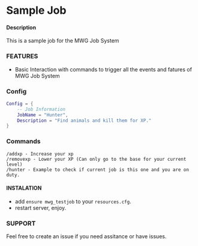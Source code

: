 # Sample Job

#### Description
This is a sample job for the MWG Job System


### FEATURES
- Basic Interaction with commands to trigger all the events and fatures of MWG Job System

### Config
```lua
Config = {
    -- Job Information
    JobName = "Hunter",
    Description = "Find animals and kill them for XP."
}

```

### Commands
```
/addxp - Increase your xp
/removexp - Lower your XP (Can only go to the base for your current level)
/hunter - Example to check if current job is this one and you are on duty.
```

#### INSTALATION
- add `ensure mwg_testjob` to your `resources.cfg`.
- restart server, enjoy.

### SUPPORT
Feel free to create an issue if you need assitance or have issues.